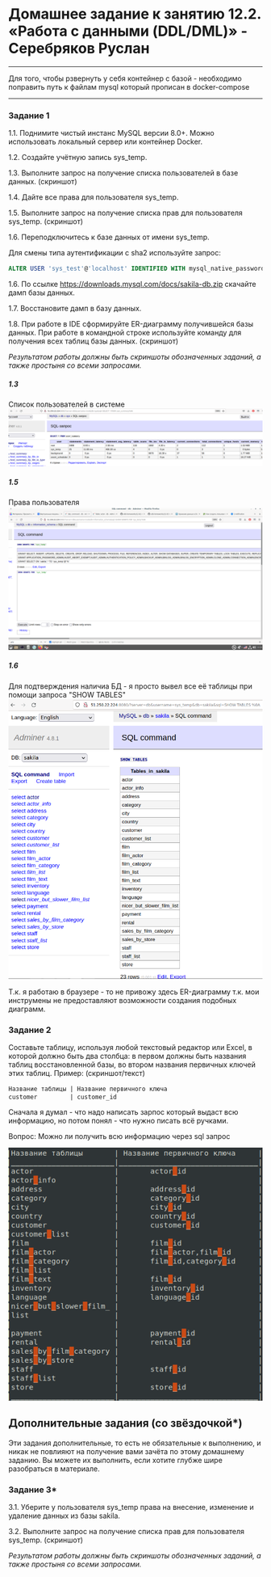 # Домашнее задание к занятию 12.2. «Работа с данными (DDL/DML)» - Серебряков Руслан 

---

Для того, чтобы рзвернуть у себя контейнер с базой - необходимо поправить путь к файлам mysql который прописан в docker-compose

---



### Задание 1
1.1. Поднимите чистый инстанс MySQL версии 8.0+. Можно использовать локальный сервер или контейнер Docker.

1.2. Создайте учётную запись sys_temp. 

1.3. Выполните запрос на получение списка пользователей в базе данных. (скриншот)

1.4. Дайте все права для пользователя sys_temp. 

1.5. Выполните запрос на получение списка прав для пользователя sys_temp. (скриншот)

1.6. Переподключитесь к базе данных от имени sys_temp.

Для смены типа аутентификации с sha2 используйте запрос: 
```sql
ALTER USER 'sys_test'@'localhost' IDENTIFIED WITH mysql_native_password BY 'password';
```
1.6. По ссылке https://downloads.mysql.com/docs/sakila-db.zip скачайте дамп базы данных.

1.7. Восстановите дамп в базу данных.

1.8. При работе в IDE сформируйте ER-диаграмму получившейся базы данных. При работе в командной строке используйте команду для получения всех таблиц базы данных. (скриншот)

*Результатом работы должны быть скриншоты обозначенных заданий, а также простыня со всеми запросами.*

##### 1.3

Список пользователей в системе 
![](./img/1.3.png)


##### 1.5

Права пользователя
![](./img/1.5.png)

##### 1.6 

Для подтверждения наличиа БД - я просто вывел все её таблицы при помощи запроса "SHOW TABLES"
![](./img/1.6.png)

Т.к. я работаю в браузере - то не привожу здесь ER-диаграмму т.к. мои инструмены не предоставляют возможности создания подобных диаграмм.


### Задание 2
Составьте таблицу, используя любой текстовый редактор или Excel, в которой должно быть два столбца: в первом должны быть названия таблиц восстановленной базы, во втором названия первичных ключей этих таблиц. Пример: (скриншот/текст)
```
Название таблицы | Название первичного ключа
customer         | customer_id
```

Сначала я думал - что надо написать зарпос который выдаст всю информацию, но потом понял - что нужно писать всё ручками. 

Вопрос: Можно ли получить всю информацию через sql запрос

![](./img/table.png)		


## Дополнительные задания (со звёздочкой*)
Эти задания дополнительные, то есть не обязательные к выполнению, и никак не повлияют на получение вами зачёта по этому домашнему заданию. Вы можете их выполнить, если хотите глубже шире разобраться в материале.

### Задание 3*
3.1. Уберите у пользователя sys_temp права на внесение, изменение и удаление данных из базы sakila.

3.2. Выполните запрос на получение списка прав для пользователя sys_temp. (скриншот)

*Результатом работы должны быть скриншоты обозначенных заданий, а также простыня со всеми запросами.*

